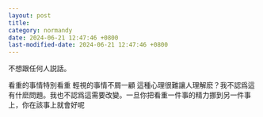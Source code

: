 ```yaml
---
layout: post
title:  
category: normandy
date: 2024-06-21 12:47:46 +0800
last-modified-date: 2024-06-21 12:47:46 +0800
---
```


不想跟任何人説話。

看重的事情特別看重 輕視的事情不屑一顧 這種心理很難讓人理解麽？我不認爲這有什麽問題。我也不認爲這需要改變。一旦你把看重一件事的精力挪到另一件事上，你在該事上就會好呢